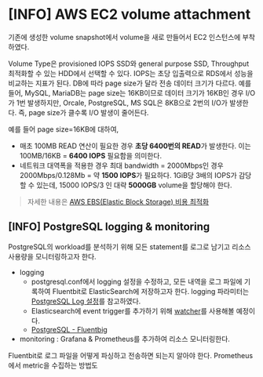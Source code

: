 # [INFO] AWS EC2 volume attachment
기존에 생성한 volume snapshot에서 volume을 새로 만들어서 EC2 인스턴스에 부착하였다. 

Volume Type은 provisioned IOPS SSD와 general purpose SSD, Throughput 최적화할 수 있는 HDD에서 선택할 수 있다.
IOPS는 초당 입출력으로 RDS에서 성능을 비교하는 지표가 된다. DB에 따라 page size가 달라 전송 데이터 크기가 다르다.
예를 들어, MySQL, MariaDB는 page size는 16KB이므로 데이터 크기가 16KB인 경우 I/O가 1번 발생하지만, Orcale, PostgreSQL, MS SQL은 8KB으로 2번의 I/O가 발생한다.
즉, page size가 클수록 I/O 발생이 줄어든다. 

예를 들어 page size=16KB에 대하여,
- 매초 100MB READ 연산이 필요한 경우 **초당 6400번의 READ**가 발생한다. 이는 100MB/16KB = **6400 IOPS** 필요함을 의미한다.
- 네트워크 대역폭을 적용한 경우 최대 bandwidth = 2000Mbps인 경우 2000Mbps/0.128Mb = 약 **1500 IOPS**가 필요하다. 1GiB당 3배의 IOPS가 감당할 수 있는데, 15000 IOPS/3 인 대략 **5000GB** volume을 할당해야 한다.

> 자세한 내용은 [AWS EBS(Elastic Block Storage) 비용 최적화](https://www.popit.kr/aws-ebselastic-block-storage%EC%9D%98-%EB%B9%84%EC%9A%A9-%EC%B5%9C%EC%A0%81%ED%99%94/)

## [INFO] PostgreSQL logging & monitoring
PostgreSQL의 workload를 분석하기 위해 모든 statement를 로그로 남기고 리소스 사용량을 모니터링하고자 한다.
- logging
	- postgresql.conf에서 logging 설정을 수정하고, 모든 내역을 로그 파일에 기록하여 Fluentbit로 ElasticSearch에 저장하고자 한다. logging 파라미터는 [PostgreSQL Log 설정](https://browndwarf.tistory.com/16)를 참고하였다.
	- Elasticsearch에 event trigger를 추가하기 위해 [watcher](https://www.ibm.com/docs/ko/cem?topic=integrations-elasticsearch)를 사용해볼 예정이다.
	- [ PostgreSQL - Fluentbig ](https://docs.fluentbit.io/manual/pipeline/outputs/postgresql)
- monitoring : Grafana & Prometheus를 추가하여 리소스 모니터링한다.

Fluentbit로 로그 파일을 어떻게 파싱하고 전송하면 되는지 알아야 한다. Prometheus에서 metric을 수집하는 방법도

